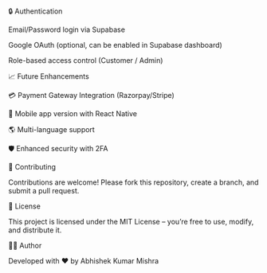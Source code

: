 🔒 Authentication

Email/Password login via Supabase

Google OAuth (optional, can be enabled in Supabase dashboard)

Role-based access control (Customer / Admin)

📈 Future Enhancements

💳 Payment Gateway Integration (Razorpay/Stripe)

📱 Mobile app version with React Native

🌎 Multi-language support

🛡️ Enhanced security with 2FA

🤝 Contributing

Contributions are welcome! Please fork this repository, create a branch, and submit a pull request.

📜 License

This project is licensed under the MIT License – you’re free to use, modify, and distribute it.

👨‍💻 Author

Developed with ❤️ by Abhishek Kumar Mishra